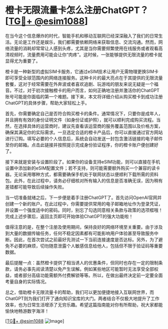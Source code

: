 # 橙卡无限流量卡怎么注册ChatGPT？[[TG💪+ @esim1088](https://t.me/s/esim1088)]

在当今这个信息爆炸的时代，智能手机和移动互联网已经深深融入了我们的日常生活。无论是工作还是娱乐，我们都需要依赖网络来获取信息、交流沟通。然而，网络流量的消耗却常常让人感到头疼，尤其是当你需要频繁使用在线服务或者观看高清视频时，流量费用可能会让你“肉疼”。这时候，一张能够提供无限流量的橙卡就显得尤为重要了。

橙卡是一种新型的虚拟SIM卡服务，它通过eSIM技术让用户无需物理更换SIM卡即可享受全球范围内的网络连接服务。这种卡片的最大亮点在于其提供的无限流量套餐，这对于经常需要在外奔波或者喜欢追剧、玩游戏的朋友来说无疑是一个福音。不过，对于初次接触橙卡的用户而言，如何正确地注册并激活你的ChatGPT账号可能是你面临的第一个难题。接下来，本文将详细介绍从购买橙卡到成功注册ChatGPT的具体步骤，帮助大家轻松上手。

首先，你需要确定自己是否符合购买橙卡的条件。通常情况下，只要你是成年人，并且拥有有效的身份证明文件（如身份证或护照），就可以顺利完成购买流程。当然，在选择具体的运营商时，建议先查看该运营商的服务覆盖范围以及价格方案，确保其满足你的实际需求。一旦选定合适的橙卡产品后，你可以直接通过官方网站进行订购。填写必要的个人信息后，系统会自动发送一封包含激活链接的电子邮件至你的邮箱。点击此链接并按照提示完成身份验证程序，你的橙卡账户便创建好了。

接下来就是安装与设置阶段了。如果你的设备支持eSIM功能，则可以直接在手机设置中添加新的eSIM配置文件；若不支持，则可能需要额外购买一个兼容的读卡器。无论采用哪种方式，都需要确保手机处于联网状态以便顺利下载所需的资料包。此外，在此过程中，请务必仔细核对所有输入的信息是否准确无误，因为稍有差错都可能导致后续操作失败。

当一切准备就绪之后，下一步便是着手注册ChatGPT了。首先访问OpenAI官网并创建一个新的账户。在此过程中，你需要提供常用的电子邮箱地址作为登录凭证，并设置一个强度适中的密码。同时，别忘了勾选同意相关条款与政策的选项框哦！完成上述步骤后，返回主页即可开始体验ChatGPT的强大功能啦！

值得注意的是，在整个注册及使用期间，保持良好的网络环境至关重要。由于涉及到大量的数据传输任务，任何不稳定因素都有可能影响用户体验甚至导致服务中断。因此，在首次尝试之前最好先测试一下当前连接速度是否达标。另外，为了避免不必要的麻烦，切勿随意泄露个人敏感信息给他人，包括但不限于验证码等重要数据。

最后提醒一点：虽然橙卡提供了相当诱人的优惠条件，但同时也存在一定的限制条款，请务必事先阅读清楚以免产生误解。例如某些地区可能暂时无法享受全部权益，或者部分高级功能需额外付费解锁等等。所以，在做出最终决定前一定要全面考量自身的实际情况。

总之，借助橙卡无限流量卡的帮助，我们可以更加便捷地接入互联网世界，而ChatGPT则为我们打开了通向知识宝库的大门。两者结合不仅极大地提升了工作效率，也为日常生活增添了无穷乐趣。希望这篇指南能对你有所帮助，祝大家都能愉快地畅游数字海洋！

[[TG💪+ @esim1088](https://t.me/s/esim1088) ![Image](https://i.postimg.cc/4NQfJmqS/Snipaste-2025-05-13-00-14-12.png)]